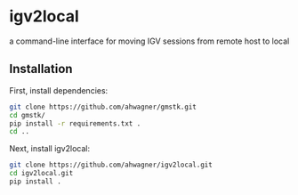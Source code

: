 # igv2local
a command-line interface for moving IGV sessions from remote host to local

## Installation
First, install dependencies:
```bash
git clone https://github.com/ahwagner/gmstk.git
cd gmstk/
pip install -r requirements.txt .
cd ..
```

Next, install igv2local:
```bash
git clone https://github.com/ahwagner/igv2local.git
cd igv2local.git
pip install .
```
